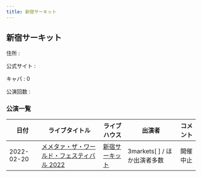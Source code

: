 ```yaml
---
title: 新宿サーキット
---
```

## 新宿サーキット


住所
:    

公式サイト
:    []()

キャパ
:    0

公演回数
: 


### 公演一覧

|日付|ライブタイトル|ライブハウス|出演者|コメント|
|---|------------|----------|-----|------|
|2022-02-20|[メメタァ・ザ・ワールド・フェスティバル 2022](live009.html)|[新宿サーキット](livehouse030.html)|3markets[ ] / ほか出演者多数|開催中止|
